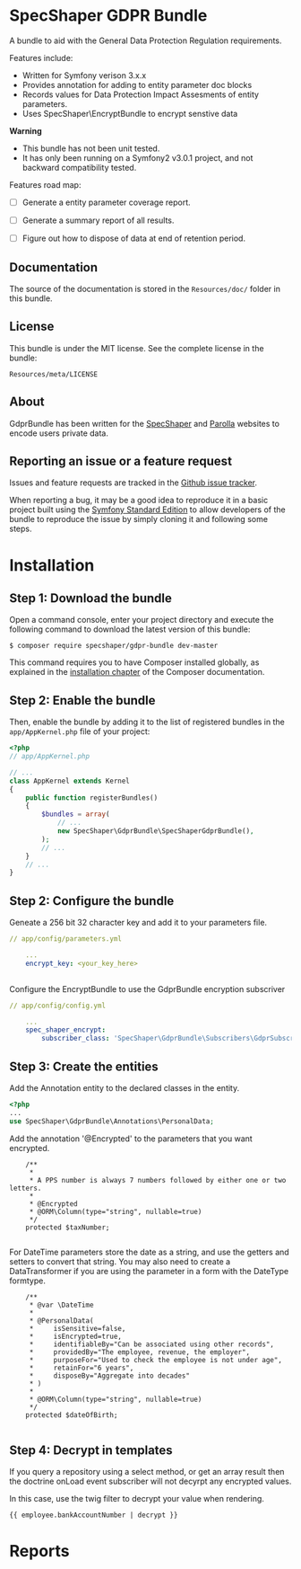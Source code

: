 # SpecShaper GDPR Bundle

A bundle to aid with the General Data Protection Regulation requirements. 

Features include:

- Written for Symfony verison 3.x.x
- Provides annotation for adding to entity parameter doc blocks
- Records values for Data Protection Impact Assesments of entity parameters.
- Uses SpecShaper\EncryptBundle to encrypt senstive data


**Warning**
- This bundle has not been unit tested.
- It has only been running on a Symfony2 v3.0.1 project, and not backward
compatibility tested.

Features road map:

- [ ] Generate a entity parameter coverage report.
- [ ] Generate a summary report of all results.
- [ ] Figure out how to dispose of data at end of retention period.


## Documentation

The source of the documentation is stored in the `Resources/doc/` folder
in this bundle.

## License

This bundle is under the MIT license. See the complete license in the bundle:

    Resources/meta/LICENSE

## About

GdprBundle has been written for the [SpecShaper](http://about.specshaper.com) and [Parolla](http://parolla.ie) websites
to encode users private data.

## Reporting an issue or a feature request

Issues and feature requests are tracked in the [Github issue tracker](https://github.com/mogilvie/HelpBundle/issues).

When reporting a bug, it may be a good idea to reproduce it in a basic project
built using the [Symfony Standard Edition](https://github.com/symfony/symfony-standard)
to allow developers of the bundle to reproduce the issue by simply cloning it
and following some steps.

# Installation

## Step 1: Download the bundle

Open a command console, enter your project directory and execute the
following command to download the latest version of this bundle:

```
$ composer require specshaper/gdpr-bundle dev-master
```

This command requires you to have Composer installed globally, as explained
in the [installation chapter](https://getcomposer.org/doc/00-intro.md)
of the Composer documentation.

## Step 2: Enable the bundle

Then, enable the bundle by adding it to the list of registered bundles
in the `app/AppKernel.php` file of your project:

```php
<?php
// app/AppKernel.php

// ...
class AppKernel extends Kernel
{
    public function registerBundles()
    {
        $bundles = array(
            // ...
            new SpecShaper\GdprBundle\SpecShaperGdprBundle(),
        );
        // ...
    }
    // ...
}
```

## Step 2: Configure the bundle

Geneate a 256 bit 32 character key and add it to your parameters file.

```yaml
// app/config/parameters.yml

    ...
    encrypt_key: <your_key_here>
    
```

Configure the EncryptBundle to use the GdprBundle encryption subscriver
```yaml
// app/config/config.yml

    ...
    spec_shaper_encrypt:
        subscriber_class: 'SpecShaper\GdprBundle\Subscribers\GdprSubscriber'

```   
## Step 3: Create the entities
Add the Annotation entity to the declared classes in the entity.

```php
<?php
...
use SpecShaper\GdprBundle\Annotations\PersonalData;
```

Add the annotation '@Encrypted' to the parameters that you want encrypted.
```
    /**
     *
     * A PPS number is always 7 numbers followed by either one or two letters.
     *
     * @Encrypted
     * @ORM\Column(type="string", nullable=true)
     */
    protected $taxNumber;
   
```

For DateTime parameters store the date as a string, and use the getters and setters
to convert that string.
You may also need to create a DataTransformer if you are using the parameter in a form
with the DateType formtype.

```
    /**
     * @var \DateTime
     *
     * @PersonalData(
     *     isSensitive=false,
     *     isEncrypted=true,
     *     identifiableBy="Can be associated using other records",
     *     providedBy="The employee, revenue, the employer",
     *     purposeFor="Used to check the employee is not under age",
     *     retainFor="6 years",
     *     disposeBy="Aggregate into decades"
     * )
     *
     * @ORM\Column(type="string", nullable=true)
     */
    protected $dateOfBirth;
   
```
## Step 4: Decrypt in templates

If you query a repository using a select method, or get an array result 
then the doctrine onLoad event subscriber will not decyrpt any encrypted
values.

In this case, use the twig filter to decrypt your value when rendering.

```
{{ employee.bankAccountNumber | decrypt }}
```

# Reports
